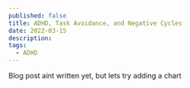 ```yaml
---
published: false
title: ADHD, Task Avoidance, and Negative Cycles
date: 2022-03-15
description: 
tags:
  - ADHD
---
```


Blog post aint written yet, but lets try adding
a chart
